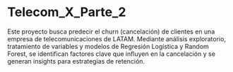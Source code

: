 # Telecom_X_Parte_2
Este proyecto busca predecir el churn (cancelación) de clientes en una empresa de telecomunicaciones de LATAM. Mediante análisis exploratorio, tratamiento de variables y modelos de Regresión Logística y Random Forest, se identifican factores clave que influyen en la cancelación y se generan insights para estrategias de retención.
